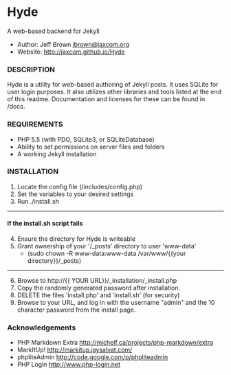 Hyde
====
A web-based backend for Jekyll
- Author: Jeff Brown <jbrown@jaxcom.org>
- Website: http://jaxcom.github.io/Hyde

### DESCRIPTION
Hyde is a utility for web-based authoring of Jekyll posts. 
It uses SQLite for user login purposes.
It also utilizes other libraries and tools listed at the end of this readme.
Documentation and licenses for these can be found in /docs.

### REQUIREMENTS
- PHP 5.5 (with PDO, SQLite3, or SQLiteDatabase)
- Ability to set permissions on server files and folders
- A working Jekyll installation

### INSTALLATION
1.  Locate the config file (/includes/config.php)
2.  Set the variables to your desired settings
3.  Run ./install.sh
---
#### If the install.sh script fails
4.  Ensure the directory for Hyde is writeable
5.  Grant ownership of your '/_posts' directory to user 'www-data'
	* (sudo chown -R www-data:www-data /var/www/{{your directory}}/_posts)
---
6.  Browse to http://{{ YOUR URL}}/_installation/_install.php
7.  Copy the randomly generated password after installation.
8.  DELETE the files 'install.php' and 'install.sh' (for security)
9.  Browse to your URL, and log in with the username "admin" and the 10 character password from the install page.


### Acknowledgements
- PHP Markdown Extra <http://michelf.ca/projects/php-markdown/extra>
- MarkItUp! <http://markitup.jaysalvat.com/>
- phpliteAdmin <http://code.google.com/p/phpliteadmin>
- PHP Login <http://www.php-login.net>
